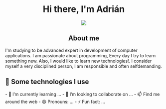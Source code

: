 <h1 align="center">Hi there, I'm Adrián</h1>
<p align="center">
  <img src="https://github.com/user-attachments/assets/b2715181-d616-4175-b25c-96e6083938e8"/>
</p>
<h2 align="center">About me</h2>
<p>I'm studying to be advanced expert in development of computer applications. I am
passionate about programming, Every day I try to learn something new. Also, I would like to learn new technologies!. 
I consider myself a very disciplined person, I am responsible and often selfdemanding.</p>

<h2>🎯 Some technologies I use</h2>
- 🌱 I’m currently learning ...
- 💞️ I’m looking to collaborate on ...
- 📫 Find me around the web
- 😄 Pronouns: ...
- ⚡ Fun fact: ...

<!---
4drian04/4drian04 is a ✨ special ✨ repository because its `README.md` (this file) appears on your GitHub profile.
You can click the Preview link to take a look at your changes.
--->
